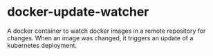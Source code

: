 # docker-update-watcher

A docker container to watch docker images in a remote repository for changes. When an image was changed, it triggers an update of a kubernetes deployment. 